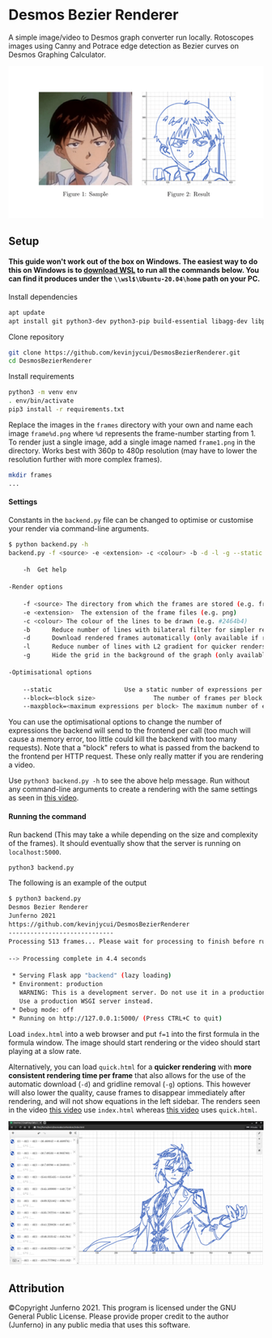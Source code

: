 # Desmos Bezier Renderer

A simple image/video to Desmos graph converter run locally. Rotoscopes images using Canny and Potrace edge detection as Bezier curves on Desmos Graphing Calculator.

![](github/figures.png)

## Setup
#### This guide won't work out of the box on Windows. The easiest way to do this on Windows is to [download WSL](https://www.microsoft.com/store/productId/9N6SVWS3RX71) to run all the commands below. You can find it produces under the `\\wsl$\Ubuntu-20.04\home` path on your PC.
Install dependencies
```sh
apt update
apt install git python3-dev python3-pip build-essential libagg-dev libpotrace-dev pkg-config
```

Clone repository
```sh
git clone https://github.com/kevinjycui/DesmosBezierRenderer.git
cd DesmosBezierRenderer
```

Install requirements
```sh
python3 -m venv env
. env/bin/activate
pip3 install -r requirements.txt
```
Replace the images in the `frames` directory with your own and name each image `frame%d.png` where `%d` represents the frame-number starting from 1. To render just a single image, add a single image named `frame1.png` in the directory. Works best with 360p to 480p resolution (may have to lower the resolution further with more complex frames).
```sh
mkdir frames
...
```
#### Settings
Constants in the `backend.py` file can be changed to optimise or customise your render via command-line arguments.

```sh
$ python backend.py -h
backend.py -f <source> -e <extension> -c <colour> -b -d -l -g --static --block=<block size> --maxpblock=<max expressions per block>

	-h	Get help

-Render options

	-f <source>	The directory from which the frames are stored (e.g. frames)
	-e <extension>	The extension of the frame files (e.g. png)
	-c <colour>	The colour of the lines to be drawn (e.g. #2464b4)
	-b		Reduce number of lines with bilateral filter for simpler renders
	-d		Download rendered frames automatically (only available if rendering quick.html)
	-l		Reduce number of lines with L2 gradient for quicker renders
	-g		Hide the grid in the background of the graph (only available if rendering quick.html)

-Optimisational options

	--static					Use a static number of expressions per request block
	--block=<block size>				The number of frames per block in dynamic blocks
	--maxpblock=<maximum expressions per block>	The maximum number of expressions per block in static blocks
```

You can use the optimisational options to change the number of expressions the backend will send to the frontend per call (too much will cause a memory error, too little could kill the backend with too many requests). Note that a "block" refers to what is passed from the backend to the frontend per HTTP request. These only really matter if you are rendering a video.

Use `python3 backend.py -h` to see the above help message. Run without any command-line arguments to create a rendering with the same settings as seen in [this video](https://www.youtube.com/watch?v=BQvBq3K50u8). 

#### Running the command

Run backend (This may take a while depending on the size and complexity of the frames). It should eventually show that the server is running on `localhost:5000`.
```sh
python3 backend.py
```

The following is an example of the output
```sh
$ python3 backend.py 
Desmos Bezier Renderer
Junferno 2021
https://github.com/kevinjycui/DesmosBezierRenderer
-----------------------------
Processing 513 frames... Please wait for processing to finish before running on frontend

--> Processing complete in 4.4 seconds

 * Serving Flask app "backend" (lazy loading)
 * Environment: production
   WARNING: This is a development server. Do not use it in a production deployment.
   Use a production WSGI server instead.
 * Debug mode: off
 * Running on http://127.0.0.1:5000/ (Press CTRL+C to quit)

```

Load `index.html` into a web browser and put `f=1` into the first formula in the formula window. The image should start rendering or the video should start playing at a slow rate. 

Alternatively, you can load `quick.html` for a **quicker rendering** with **more consistent rendering time per frame** that also allows for the use of the automatic download (`-d`) and gridline removal (`-g`) options. This however will also lower the quality, cause frames to disappear immediately after rendering, and will not show equations in the left sidebar. The renders seen in the video [this video](https://www.youtube.com/watch?v=BQvBq3K50u8) use `index.html` whereas [this video](https://www.youtube.com/watch?v=c38ob_YC0IA) uses `quick.html`.

![](github/final.png)

## Attribution

©Copyright Junferno 2021. This program is licensed under the GNU General Public License. Please provide proper credit to the author (Junferno) in any public media that uses this software.
